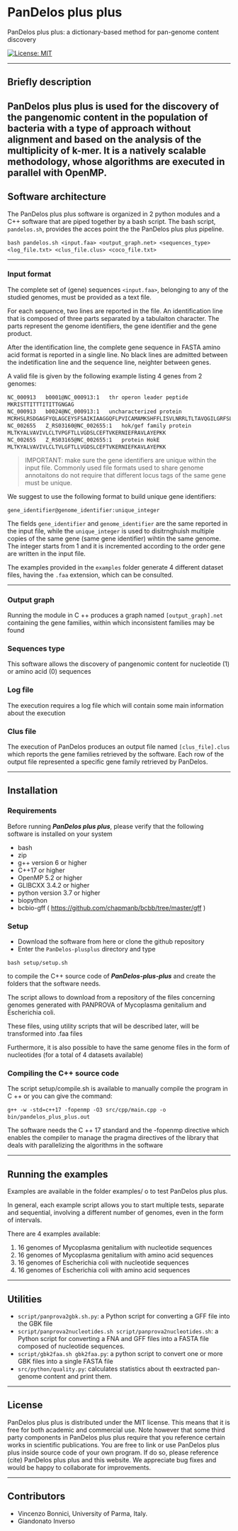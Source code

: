 # PanDelos plus plus
PanDelos plus plus: a dictionary-based method for pan-genome content discovery

[![License: MIT](https://img.shields.io/badge/License-MIT-yellow.svg)](https://opensource.org/licenses/MIT) [](#lang-en)

----

## Briefly description

**PanDelos plus plus** is used for the discovery of the pangenomic content in the population of bacteria with a type of approach without alignment and based on the analysis of the multiplicity of k-mer.
It is a natively scalable methodology, whose algorithms are executed in parallel with OpenMP.
----

## Software architecture
The PanDelos plus plus software is organized in 2 python modules and a C++ software that are piped together by a bash script.
The bash script, `pandelos.sh`, provides the acces point the the PanDelos plus plus pipeline.

```
bash pandelos.sh <input.faa> <output_graph.net> <sequences_type> <log_file.txt> <clus_file.clus> <coco_file.txt>
```

<hr />

### Input format

The complete set of (gene) sequences `<input.faa>`, belonging to any of the studied genomes, must be provided as a text file.


For each sequence, two lines are reported in the file. An identification line that is composed of three parts separated by a tabulaiton character. The parts represent the genome identifiers, the gene identifier and the gene product.

After the identification line, the complete gene sequence in FASTA amino acid format is reported in a single line. No black lines are admitted between the indetification line and the sequence line, neighter between genes.

A valid file is given by the following example listing 4 genes from 2 genomes:
```
NC_000913	b0001@NC_000913:1	thr operon leader peptide
MKRISTTITTTITITTGNGAG
NC_000913	b0024@NC_000913:1	uncharacterized protein
MCRHSLRSDGAGFYQLAGCEYSFSAIKIAAGGQFLPVICAMAMKSHFFLISVLNRRLTLTAVQGILGRFSLF
NC_002655	Z_RS03160@NC_002655:1	hok/gef family protein
MLTKYALVAVIVLCLTVPGFTLLVGDSLCEFTVKERNIEFRAVLAYEPKK
NC_002655	Z_RS03165@NC_002655:1	protein HokE
MLTKYALVAVIVLCLTVLGFTLLVGDSLCEFTVKERNIEFKAVLAYEPKK
```
> IMPORTANT: make sure the gene identifiers are unique within the input file. Commonly used file formats used to share genome annotaitons do not require that different locus tags of the same gene must be unique.

We suggest to use the following format to build unique gene identifiers:
```
gene_identifier@genome_identifier:unique_integer
```
The fields `gene_identifier` and `genome_identifier` are the same reported in the input file, while the `unique_integer` is used to disitrnghuish multiple copies of the same gene (same gene identifier) wihtin the same genome. The integer starts from 1 and it is incremented according to the order gene are written in the input file.


The examples provided in the `examples` folder generate 4 different dataset files, having the `.faa` extension, which can be consulted.

<hr />

### Output graph
Running the module in C ++ produces a graph named `[output_graph].net` containing the gene families, within which inconsistent families may be found

### Sequences type
This software allows the discovery of pangenomic content for nucleotide (1) or amino acid (0) sequences

### Log file
The execution requires a log file which will contain some main information about the execution

### Clus file
The execution of PanDelos produces an output file named `[clus_file].clus` which reports the gene families retrieved by the software.
Each row of the output file represented a specific gene family retrieved by PanDelos.

<hr />

## Installation
### Requirements
Before running ***PanDelos plus plus***, please verify that the following software is installed on your system
* bash
* zip
* g++ version 6 or higher
* C++17 or higher
* OpenMP 5.2 or higher
* GLIBCXX 3.4.2 or higher
* python version 3.7 or higher
* biopython
* bcbio-gff ( https://github.com/chapmanb/bcbb/tree/master/gff )

### Setup
- Download the software from here or clone the github repository
- Enter the `PanDelos-plusplus` directory and type
```
bash setup/setup.sh
```
to compile the C++ source code of ***PanDelos-plus-plus*** and create the folders that the software needs.

The script allows to download from a repository of the files concerning genomes generated with PANPROVA of Mycoplasma genitalium and Escherichia coli.

These files, using utility scripts that will be described later, will be transformed into .faa files

Furthermore, it is also possible to have the same genome files in the form of nucleotides (for a total of 4 datasets available)

### Compiling the C++ source code
The script setup/compile.sh is available to manually compile the program in C ++ or you can give the command:

```
g++ -w -std=c++17 -fopenmp -O3 src/cpp/main.cpp -o bin/pandelos_plus_plus.out

```
The software needs the C ++ 17 standard and the -fopenmp directive which enables the compiler to manage the pragma directives of the library that deals with parallelizing the algorithms in the software

<hr />

## Running the examples
Examples are available in the folder examples/ o to test PanDelos plus plus.

In general, each example script allows you to start multiple tests, separate and sequential, involving a different number of genomes, even in the form of intervals.

There are 4 examples available:
1) 16 genomes of Mycoplasma genitalium with nucleotide sequences
2) 16 genomes of Mycoplasma genitalium with amino acid sequences
3) 16 genomes of Escherichia coli with nucleotide sequences
4) 16 genomes of Escherichia coli with amino acid sequences

----

## Utilities

* `script/panprova2gbk.sh.py`: a Python script for converting a GFF file into the GBK file
* `script/panprova2nucleotides.sh script/panprova2nucleotides.sh`: a Python script for converting a FNA and GFF files into a FASTA file composed of nucleotide sequences.
* `script/gbk2faa.sh gbk2faa.py`: a python script to convert one or more GBK files into a single FASTA file
* `src/python/quality.py`: calculates statistics about th eextracted pan-genome content and print them.

----

## License
PanDelos plus plus is distributed under the MIT license. This means that it is free for both academic and commercial use. Note however that some third party components in PanDelos plus plus require that you reference certain works in scientific publications.
You are free to link or use PanDelos plus plus inside source code of your own program. If do so, please reference (cite) PanDelos plus plus and this website. We appreciate bug fixes and would be happy to collaborate for improvements.

<hr />

## Contributors
- Vincenzo Bonnici, University of Parma, Italy.
- Giandonato Inverso

<!--
## Detailed description

The following picture gives a detailed description of the PanDelos plus plus workflow.

<p align="center">
<img src="https://github.com/InfOmics/PANPROVA/blob/main/workflow.svg?raw=true" alt="workflow" width="400"/>
 </p>

The workflow is composed of a set of internal tools, Python scripts and C++ executables, plus some external Python scripts that can be used for file format conversions.

Sections with a yellow background are those internal tools that are in charge of the `PANPROVA.sh` script.

<br/>

The internal tools are:
* `create_hgt_pool`: a C++ executable for creating an HGT pool from a set of PEG files. It also takes are input the root genome in roder to discard genes that a re similar to the genetic sequences within the root genome.
* `generate_tree.py`: a Python script for randomly generating a phylogenomic tree of the wanted population.
* `tree2phyloxml.p`: a tool for converting a PANPROVA tree into a PhyloXML file and for generating an image showing it.
* `evolve`: a C++ executable that implements the evolution procedure.
* `get_pan_distrs.py`: a Python script for retrieving pangenomic information from the generated population and for creating the corresponding output.
* `pegs2gxx.py`: a Python script for converting the generated genomes into the GBK and GFF+FASTA formats.

----

### Extraction of HGT pool

The pool of HGT genes to be used during the evolution simulation is extracted from a set of input genomes (in PEG format) and by taking into account genes that are already present in the root genome (still in PEG format) for excluding genes similar to them from the HGT pool.
The following picture illustrates the main steps of the extraction procedure.

<p align="center">
<img src="https://github.com/InfOmics/PANPROVA/blob/main/createhgt.svg?raw=true" alt="create hgt" width="200"/>
 </p>

From the given input genomes, a set of genes that are not similar to the genes present in the root genome is initially extracted. Then a nonredundant pool of genes is created by discarding genes that are similar to other genes in the initial set.
The similarity among nucleotide genetic sequences is computed by taking into account the similarity between their k-mer content [1]. In particular, a Jaccard similarity between k-mer multisets of two genetic sequences is computed. Genes with a similarity greater than 0.3 with root genes are discarded. Successively, we set an arbitrary order of the surviving genes. Then, each gene is compared with genes that come after it in the ordering. If the similarity is greater than 0.5, then the latter gene is marked to be discarded. At the end of the scanning, all the genes that were marked are removed from the HGT pool.

### Evolution procedure

The workflow of the evolution procedure, together with examples (in yellow boxes) of intermediate data, is shown in the following figure.

<p align="center">
<img src="https://github.com/InfOmics/PANPROVA/blob/main/evolve.svg?raw=true" alt="evolve" width="500"/>
 </p>

The workflow refers to the case in which the generation of the random phylogenomic tree is integrated into the process.
<br/>

At each step, a genome from the current population is chosen to be the parent of the next genome to be created. Thus, the parent genome is cloned and an initial version of the child genome is produced (see example 1 of the figure).
<br/>

Then, according to a given probability, each vertically transmitted gene is selected to be altered or not. If yes, its loci are variated according to a given variation percentage. Possible variations are substitution, insertion or deletion.
The tool gives the possibility to specify user-defined substitution probabilities for nucleotides by providing a file containing them. By default, every nucleotide can be substituted by any other nucleotide with equal probability.
Any modification is applied such that it does not produce or modify any star or stop codon of genes that overlap the gene that is currently modified. Overlapping genes may reside on both strands.
Because valid genetic sequences must be provided, substitution regards one nucleotide at a time, while insertion and deletion regard 3 nucleotides at a time, such that the length of the resulting sequence is still a multiple of 3.
<br/>
Ts/Tv ratio and synonym/non-synonym mutation ratio are intended to be the effects of the alterations that are performed on genetic sequences, thus they can not be specified as input parameters. We are aware that more complex models of sequencing alteration are available at the state of the art. However, the main aim of  ***PANPROVA*** is to simulate pangenomic effects, mainly due to the acquisition and deletion of genes. An extension of the software by us or the research community may include more accurate models.
<br/>

Subsequently, variated vertically transmitted genes are selected to be duplicated within the new genome according to a given probability.
<br/>

Duplication, insertion of HGT genes and transposition of genes is made such that a random locus of the genome is chosen. the locus must not be covered by any other gene. Thus, the genetic sequence of the gene, together with start and stop codons, is inserted at the selected locus. See examples 2 and 4 of the figure.
The resultant gene set is modified by a given percentage. If the set is composed of n genes and 2% of the set has to be variated, then (n/100)x2 variation operations are performed. such operation can be a horizontal gene acquisition of a gene removal. If the probability that an operation is an acquisition is p, then the probability that the operation is a removal is 1-p.
<br/>

In the case of gene removal, a gene is randomly chosen to be removed. All the nucleotides that belong to the selected gene are removed from the genome if they do not overlap other genes. See example 3 of the figure.
<br/>

In case of gene acquisition, if the HGT pool is not empty, a genetic sequence is randomly chosen from the pool, inserted in the genome and removed from the pool. See example 4 of the figure. If the HGT pool is empty, a purely random nucleotide sequence is generated and inserted within the genome.
<br/>

Subsequently, the resultant set of genes is randomly picked for transposition according to a given probability.
<br/>

Lastly, the new genome is added to the population and the process is repeated until the desired number of genomes is produced. Every time a new genome is produced, its parenting relationships are recorded. In particular, the information regarding the genome from which it has been cloned is stored. In addition, for each gene in the new genome, the information regarding the parent gene is stored. for vertically transmitted genes, such information reports the identifiers of the gene present in the parent genome. For duplicated genes, such information reports the identification of the paralog gene from which the gene has been duplicated. For horizontally transmitted genes, such information is null. See example 5 of the Figure.

